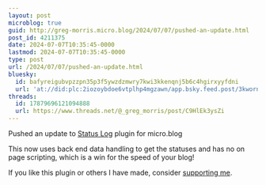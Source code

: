 ```yaml
---
layout: post
microblog: true
guid: http://greg-morris.micro.blog/2024/07/07/pushed-an-update.html
post_id: 4211375
date: 2024-07-07T10:35:45-0000
lastmod: 2024-07-07T10:35:45-0000
type: post
url: /2024/07/07/pushed-an-update.html
bluesky:
  id: bafyreigubvpzzpn35p3f5ywzdzmwry7kwi3kkenqnj5b6c4hgirxyyfdni
  url: 'at://did:plc:2iozoybdoe6vtplhp4mgzawn/app.bsky.feed.post/3kwornzmpua2v'
threads:
  id: 17879696121094888
  url: https://www.threads.net/@_greg_morris/post/C9HlEk3ysZi
---
```

Pushed an update to [Status Log](https://micro.blog/account/plugins/view/124) plugin for micro.blog

This now uses back end data handling to get the statuses and has no on page scripting, which is a win for the speed of your blog! 

If you like this plugin or others I have made, consider [supporting me](https://www.buymeacoffee.com/gregmorris).
